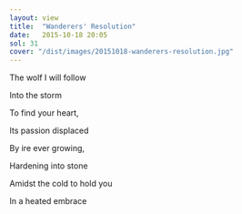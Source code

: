 ```yaml
---
layout: view
title:  "Wanderers' Resolution"
date:   2015-10-18 20:05
sol: 31
cover: "/dist/images/20151018-wanderers-resolution.jpg"
---
```

The wolf I will follow

Into the storm

To find your heart,

Its passion displaced

By ire ever growing,

Hardening into stone

Amidst the cold to hold you

In a heated embrace

